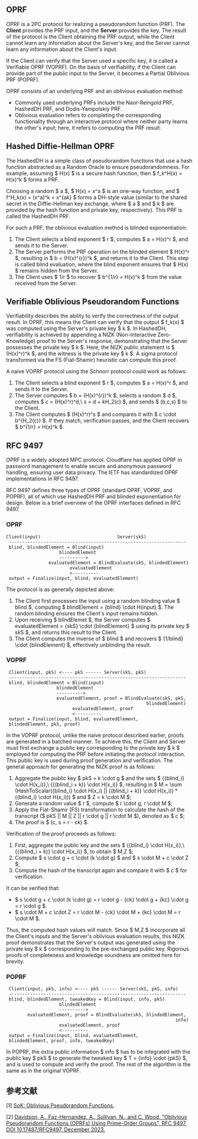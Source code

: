 ## OPRF

OPRF is a 2PC protocol for realizing a pseudorandom function (PRF). The **Client** provides the PRF input, and the **Server** provides the key. The result of the protocol is the Client obtaining the PRF output, while the Client cannot learn any information about the Server's key, and the Server cannot learn any information about the Client's input.

If the Client can verify that the Server used a specific key, it is called a Verifiable OPRF (VOPRF). On the basis of verifiability, if the Client can provide part of the public input to the Server, it becomes a Partial Oblivious PRF (POPRF).

OPRF consists of an underlying PRF and an oblivious evaluation method:

+ Commonly used underlying PRFs include the Naor-Reingold PRF, HashedDH PRF, and Dodis-Yampolskiy PRF. 
+ Oblivious evaluation refers to completing the corresponding functionality through an interactive protocol where neither party learns the other's input; here, it refers to computing the PRF result.

## Hashed Diffie-Hellman OPRF

The HashedDH is a simple class of pseudorandom functions that use a hash function abstracted as a Random Oracle to ensure pseudorandomness. For example, assuming $ H(x) $ is a secure hash function, then $ f_k^H(x) = H(x)^k $ forms a PRF.

Choosing a random $ a $, $ H(x) = x^a $ is an one-way function, and $ f^H_k(x) = (x^a)^k = x^{ak} $ forms a DH-style value (similar to the shared secret in the Diffie-Hellman key exchange, where $ a $ and $ k $ are provided by the hash function and private key, respectively). This PRF is called the HashedDH PRF.

For such a PRF, the oblivious evaluation method is blinded exponentiation:

1. The Client selects a blind exponent $ r $, computes $ a = H(x)^r $, and sends it to the Server.
2. The Server performs the PRF operation on the blinded element $ H(x)^r $, resulting in $ b = (H(x)^{r})^k $, and returns it to the Client. This step is called blind evaluation, where the blind exponent ensures that $ H(x) $ remains hidden from the Server.
3. The Client uses $ 1/r $ to recover $ b^{1/r} = H(x)^k $ from the value received from the Server.

## Verifiable Oblivious Pseudorandom Functions

Verifiability describes the ability to verify the correctness of the output result. In OPRF, this means the Client can verify that the output $ f_k(x) $ was computed using the Server's private key $ k $. In HashedDH, verifiability is achieved by appending a NIZK (Non-Interactive Zero-Knowledge) proof to the Server's response, demonstrating that the Server possesses the private key $ k $. Here, the NIZK public statement is $ (H(x)^r)^k $, and the witness is the private key $ k $. A sigma protocol transformed via the FS (Fiat-Shamir) heuristic can compute this proof.

A naive VOPRF protocol using the Schnorr protocol could work as follows:

1. The Client selects a blind exponent $ r $, computes $ a = H(x)^r $, and sends it to the Server.
2. The Server computes $ b = (H(x)^{r})^k $, selects a random $ d $, computes $ c = (H(x)^r)^d,\ s = d + kH_2(c) $, and sends $ (b,c,s) $ to the Client. 
3. The Client computes $ (H(x)^r)^s $ and compares it with $ c \cdot b^{H_2(c)} $. If they match, verification passes, and the Client recovers $ b^{1/r} = H(x)^k $.

## RFC 9497

OPRF is a widely adopted MPC protocol. Cloudflare has applied OPRF in password management to enable secure and anonymous password handling, ensuring user data privacy. The IETF has standardized OPRF implementations in RFC 9497.

RFC 9497 defines three types of OPRF (standard OPRF, VOPRF, and POPRF), all of which use HashedDH PRF and blinded exponentiation for design. Below is a brief overview of the OPRF interfaces defined in RFC 9497.

### OPRF

```shell
Client(input)                             Server(skS)
 -------------------------------------------------------------------
 blind, blindedElement = Blind(input)
                    blindedElement
                    ---------->
                evaluatedElement = BlindEvaluate(skS, blindedElement)
                        evaluatedElement
                        <----------
 output = Finalize(input, blind, evaluatedElement)
```

The protocol is as generally depicted above:

1. The Client first processes the input using a random blinding value $ blind $, computing $ blindElement = {blind} \cdot H(input) $. The random blinding ensures the Client's input remains hidden.
2. Upon receiving $ blindElemet $, the Server computes $ evaluatedElement = {skS} \cdot {blindElement} $ using its private key $ skS $, and returns this result to the Client.
3. The Client computes the inverse of $ blind $ and recovers $ {1/blind} \cdot {blindElement} $, effectively unblinding the result.

### VOPRF

```shell
 Client(input, pkS) <---- pkS ------ Server(skS, pkS) 
 ------------------------------------------------------------------- 
 blind, blindedElement = Blind(input) 
                   blindedElement 
                   ----------> 
                   evaluatedElement, proof = BlindEvaluate(skS, pkS, 
                                                     blindedElement) 
                         evaluatedElement, proof 
                         <---------- 
 output = Finalize(input, blind, evaluatedElement, 
 blindedElement, pkS, proof)
```

In the VOPRF protocol, unlike the naive protocol described earlier, proofs are generated in a batched manner. To achieve this, the Client and Server must first exchange a public key corresponding to the private key $ k $ employed for computing the PRF before initiating the protocol interaction. This public key is used during proof generation and verification. The general approach for generating the NIZK proof is as follows:

1. Aggregate the public key $ pkS = k \cdot g $ and the sets $ \{{blind_i} \cdot H(x_i)\},\ \{{(blind_i + k)} \cdot H(x_i)\} $, resulting in $ M = \sum (HashToScalar({blind_i} \cdot H(x_i) || {(blind_i + k)} \cdot H(x_i)) * ({blind_i} \cdot H(x_i))) $ and $ Z = k \cdot M $;
2. Generate a random value $ r $, compute $ r \cdot g, r \cdot M $; 
3. Apply the Fiat-Shamir (FS) transformation to calculate the hash of the transcript ($ pkS || M || Z || r \cdot g || r \cdot M $), denoted as $ c $; 
4. The proof is $ (c, s = r - ck) $.

Verification of the proof proceeds as follows:

1. First, aggregate the public key and the sets $ \{{blind_i} \cdot H(x_i)\},\ \{{(blind_i + k)} \cdot H(x_i)\} $, to obtain $ M,Z $;
2. Compute $ s \cdot g + c \cdot (k \cdot g) $ and $ s \cdot M + c \cdot Z $;
3. Compute the hash of the transcript again and compare it with $ c $ for verification.

It can be verified that:

- $ s \cdot g + c \cdot (k \cdot g) = r \cdot g - {ck} \cdot g + {kc} \cdot g = r \cdot g $.
- $ s \cdot M + c \cdot Z = r \cdot M - {ck} \cdot M + {kc} \cdot M = r \cdot M $.

Thus, the computed hash values will match. Since $ M,Z $ incorporate all the Client's inputs and the Server's oblivious evaluation results, this NIZK proof demonstrates that the Server's output was generated using the private key $ k $ corresponding to the pre-exchanged public key. Rigorous proofs of completeness and knowledge soundness are omitted here for brevity.

### POPRF

```shell
 Client(input, pkS, info) <---- pkS ------ Server(skS, pkS, info)
 -------------------------------------------------------------------
 blind, blindedElement, tweakedKey = Blind(input, info, pkS)
                    blindedElement
                    ---------->
        evaluatedElement, proof = BlindEvaluate(skS, blindedElement,
                                                                info)
                    evaluatedElement, proof
                    <----------
 output = Finalize(input, blind, evaluatedElement,
 blindedElement, proof, info, tweakedKey)
 ```

In POPRF, the extra public information $ info $ has to be integrated with the public key $ pkS $ to generate the tweaked key $ T = {info} \cdot {pkS} $, and is used to compute and verify the proof. The rest of the algorithm is the same as in the original VOPRF.

## 参考文献

[1] [SoK: Oblivious Pseudorandom Functions.](https://eprint.iacr.org/2022/302.pdf)

[2] [Davidson, A., Faz-Hernandez, A., Sullivan, N., and C. Wood, "Oblivious Pseudorandom Functions (OPRFs) Using Prime-Order Groups", RFC 9497, DOI 10.17487/RFC9497, December 2023.](https://www.rfc-editor.org/info/rfc9497)